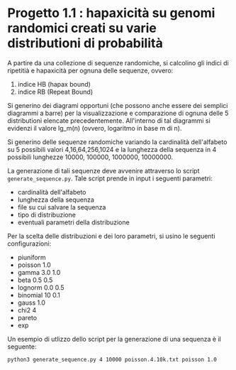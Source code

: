 # Progetto 1.1 :  hapaxicità su genomi randomici creati su varie distributioni di probabilità

A partire da una collezione di sequenze randomiche, si calcolino gli indici di ripetitià e hapaxicità per ognuna delle sequenze, ovvero:
1) indice HB (hapax bound)
2) indice RB (Repeat Bound)

Si generino dei diagrami opportuni (che possono anche essere dei semplici diagrammi a barre) per la visualizzazione e comparazione di ognuna delle 5 distributioni elencate precedentemente. 
All'interno di tal diagrammi si evidenzi il valore lg_m(n) (ovvero, logaritmo in base m di n).


Si generino delle sequenze randomiche 
variando la cardinalità dell'alfabeto su 5 possibili valori 4,16,64,256,1024
e la lunghezza della sequenza in 4 possibili lunghezze 10000, 100000, 1000000, 10000000.

La generazione di tali sequenze deve avvenire attraverso lo script `generate_sequence.py`.
Tale script prende in input i seguenti parametri:
- cardinalità dell'alfabeto
- lunghezza della sequenza
- file su cui salvare la sequenza
- tipo di distribuzione
- eventuali parametri della distribuzione

Per la scelta delle distribuzioni e dei loro parametri, si usino le seguenti configurazioni:
- piuniform
- poisson 1.0
- gamma 3.0 1.0
- beta 0.5 0.5
- lognorm 0.0 0.5
- binomial 10 0.1
- gauss 1.0
- chi2 4
- pareto
- exp

Un esempio di utlizzo dello script per la generazione di una sequenza è il seguente:
```
python3 generate_sequence.py 4 10000 poisson.4.10k.txt poisson 1.0
```
